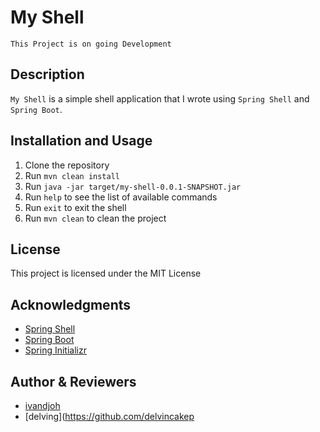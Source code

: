 # My Shell

`This Project is on going Development`

## Description
`My Shell` is a simple shell application that I wrote using `Spring Shell` and `Spring Boot`.

## Installation and Usage
1. Clone the repository
2. Run `mvn clean install`
3. Run `java -jar target/my-shell-0.0.1-SNAPSHOT.jar`
4. Run `help` to see the list of available commands
5. Run `exit` to exit the shell
6. Run `mvn clean` to clean the project

## License
This project is licensed under the MIT License

## Acknowledgments
* [Spring Shell](https://projects.spring.io/spring-shell/)
* [Spring Boot](https://projects.spring.io/spring-boot/)
* [Spring Initializr](https://start.spring.io/)

## Author & Reviewers
* [ivandjoh](https://linkedin.com/in/ivandjoh)
* [delving](https://github.com/delvincakep